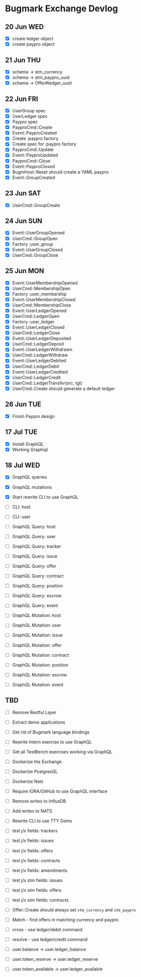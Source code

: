# Bugmark Exchange Devlog

## 20 Jun WED

- [x] create ledger object
- [x] create paypro object

## 21 Jun THU

- [x] schema -> stm_currency
- [x] schema -> stm_paypro_uuid
- [x] schema -> Offer#ledger_uuid

## 22 Jun FRI

- [x] UserGroup spec
- [x] UserLedger spec
- [x] Paypro spec
- [x] PayproCmd::Create  
- [x] Event::PayproCreated 
- [x] Create :paypro factory
- [x] Create spec for :paypro factory
- [x] PayproCmd::Update 
- [x] Event::PayproUpdated
- [x] PayproCmd::Close  
- [x] Event::PayproClosed
- [x] BugmHost::Reset should create a YAML paypro
- [x] Event::GroupCreated

## 23 Jun SAT

- [x] UserCmd::GroupCreate 

## 24 Jun SUN

- [x] Event::UserGroupOpened
- [x] UserCmd::GroupOpen
- [x] Factory :user_group
- [x] Event::UserGroupClosed
- [x] UserCmd::GroupClose

## 25 Jun MON

- [x] Event::UserMembershipOpened
- [x] UserCmd::MembershipOpen
- [x] Factory :user_membership
- [x] Event::UserMembershipClosed
- [x] UserCmd::MembershipClose
- [x] Event::UserLedgerOpened
- [x] UserCmd::LedgerOpen
- [x] Factory :user_ledger
- [x] Event::UserLedgerClosed
- [x] UserCmd::LedgerClose
- [x] Event::UserLedgerDeposited
- [x] UserCmd::LedgerDeposit  
- [x] Event::UserLedgerWithdrawn
- [x] UserCmd::LedgerWithdraw 
- [x] Event::UserLedgerDebited
- [x] UserCmd::LedgerDebit    
- [x] Event::UserLedgerCredited
- [x] UserCmd::LedgerCredit   
- [x] UserCmd::LedgerTransfer(src, tgt) 
- [x] UserCmd::Create should generate a default ledger

## 26 Jun TUE

- [x] Finish Paypro design

## 17 Jul TUE

- [x] Install GraphQL
- [x] Working Graphiql

## 18 Jul WED

- [x] GraphQL queries
- [x] GraphQL mutations
- [x] Start rewrite CLI to use GraphQL

- [ ] CLI: host
- [ ] CLI: user
- [ ] GraphQL Query: host
- [ ] GraphQL Query: user

- [ ] GraphQL Query: tracker
- [ ] GraphQL Query: issue
- [ ] GraphQL Query: offer
- [ ] GraphQL Query: contract
- [ ] GraphQL Query: position
- [ ] GraphQL Query: escrow
- [ ] GraphQL Query: event

- [ ] GraphQL Mutation: host
- [ ] GraphQL Mutation: user
- [ ] GraphQL Mutation: issue
- [ ] GraphQL Mutation: offer
- [ ] GraphQL Mutation: contract
- [ ] GraphQL Mutation: position
- [ ] GraphQL Mutation: escrow
- [ ] GraphQL Mutation: event

## TBD

- [ ] Remove Restful Layer
- [ ] Extract demo applications
- [ ] Get rid of Bugmark language bindings

- [ ] Rewrite Intern exercise to use GraphQL
- [ ] Get all TestBench exercises working via GraphQL

- [ ] Dockerize the Exchange
- [ ] Dockerize PostgresQL
- [ ] Dockerize Nats

- [ ] Require IORA/GitHub to use GraphQL interface

- [ ] Remove writes to InfluxDB
- [ ] Add writes to NATS

- [ ] Rewrite CLI to use TTY Gems

- [ ] test j/x fields: trackers
- [ ] test j/x fields: issues
- [ ] test j/x fields: offers
- [ ] test j/x fields: contracts
- [ ] test j/x fields: amendments
- [ ] test j/x stm fields: issues
- [ ] test j/x stm fields: offers
- [ ] test j/x stm fields: contracts

- [ ] Offer::Create should always set  `stm_currency` and `stm_paypro`
- [ ] Match - find offers in matching currency and paypro
- [ ] cross   - use ledger/debit command
- [ ] resolve - use ledger/credit command

- [ ] user.balance         -> user.ledger_balance
- [ ] user.token_reserve   -> user.ledger_reserve
- [ ] user.token_available -> user.ledger_available

